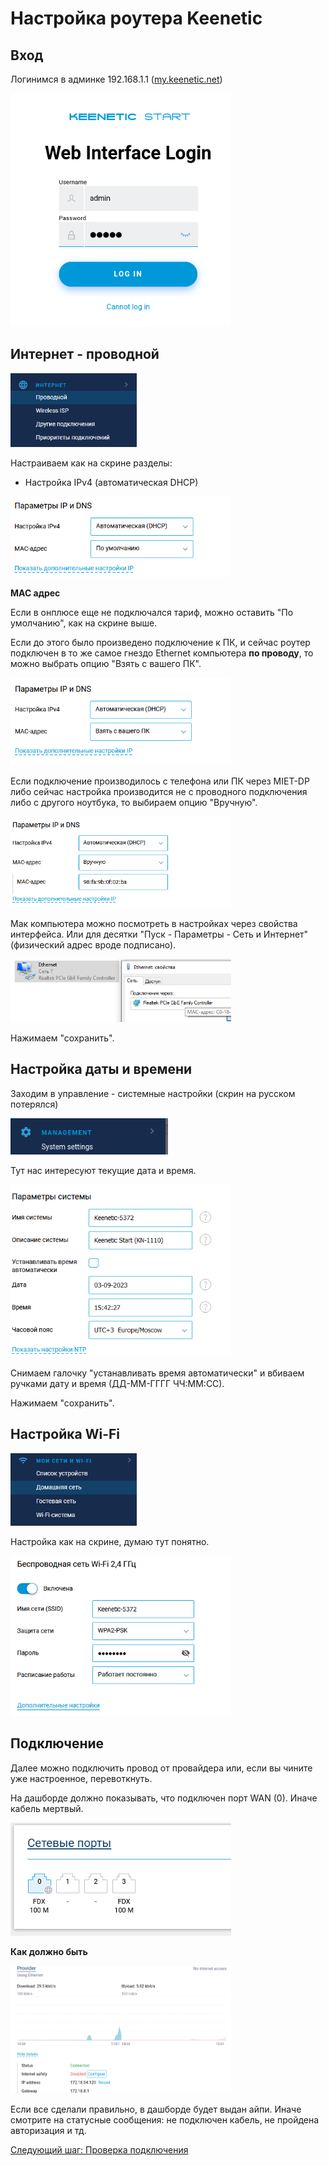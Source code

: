 # Настройка роутера Keenetic

## Вход

Логинимся в админке 192.168.1.1 ([my.keenetic.net](http://my.keenetic.net))

<img src="img/keen/1.png" width="70%">

## Интернет - проводной

<img src="img/keen2/image7.png" width="40%">

Настраиваем как на скрине разделы:

* Настройка IPv4 (автоматическая DHCP)

<img src="img/keen2/image2.png" width="70%">

__MAC адрес__

Если в онплюсе еще не подключался тариф, можно оставить "По умолчанию", как на скрине выше.

Если до этого было произведено подключение к ПК, и сейчас роутер подключен в то же самое гнездо Ethernet компьютера __по проводу__, то можно выбрать опцию "Взять с вашего ПК".

<img src="img/keen2/image3.png" width="70%">

Если подключение производилось с телефона или ПК через MIET-DP либо сейчас настройка производится не с проводного подключения либо с другого ноутбука, то выбираем опцию "Вручную". 

<img src="img/keen2/image4.png" width="70%">

Мак компьютера можно посмотреть в настройках через свойства интерфейса. Или для десятки "Пуск - Параметры - Сеть и Интернет" (физический адрес вроде подписано).

<img src="img/image11.png" width="70%">


Нажимаем "сохранить".

## Настройка даты и времени

Заходим в управление - системные настройки (скрин на русском потерялся)

<img src="img/keen/5.png" width="50%">

Тут нас интересуют текущие дата и время.

<img src="img/keen2/image10.png" width="70%">

Снимаем галочку "устанавливать время автоматически" и вбиваем ручками дату и время (ДД-ММ-ГГГГ ЧЧ:ММ:СС).

Нажимаем "сохранить".

## Настройка Wi-Fi

<img src="img/keen2/image8.png" width="40%">

Настройка как на скрине, думаю тут понятно.

<img src="img/keen2/image9.png" width="70%">

## Подключение

Далее можно подключить провод от провайдера или, если вы чините уже настроенное, перевоткнуть. 

На дашборде должно показывать, что подключен порт WAN (0). Иначе кабель мертвый.

<img src="img/keen2/image11.png" width="70%">

__Как должно быть__

<img src="img/keen/16.png" width="70%">

Если все сделали правильно, в дашборде будет выдан айпи. Иначе смотрите на статусные сообщения: не подключен кабель, не пройдена авторизация и тд.

[Следующий шаг: Проверка подключения](./3-check.md)